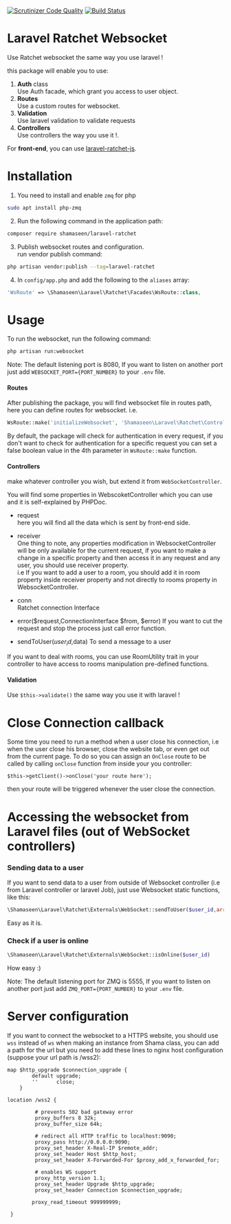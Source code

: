 [![Scrutinizer Code Quality](https://scrutinizer-ci.com/g/mshamaseen/laravel-ratchet/badges/quality-score.png?b=master)](https://scrutinizer-ci.com/g/mshamaseen/laravel-ratchet/?branch=master)
[![Build Status](https://scrutinizer-ci.com/g/mshamaseen/laravel-ratchet/badges/build.png?b=master)](https://scrutinizer-ci.com/g/mshamaseen/laravel-ratchet/build-status/master)


# Laravel Ratchet Websocket
Use Ratchet websocket the same way you use laravel !

this package will enable you to use:

1. **Auth** class \
    Use Auth facade, which grant you access to user object.
2. **Routes** \
    Use a custom routes for websocket.
3. **Validation** \
Use laravel validation to validate requests
4. **Controllers** \
Use controllers the way you use it !.

For **front-end**, you can use [laravel-ratchet-js](https://github.com/mshamaseen/laravel-ratchet-js).
# Installation

1. You need to install and enable `zmq` for php
```bash
sudo apt install php-zmq
```

2. Run the following command in the application path:
```bash
composer require shamaseen/laravel-ratchet
```

3. Publish websocket routes and configuration. \
run vendor publish command:
```bash
php artisan vendor:publish --tag=laravel-ratchet
```

4. In `config/app.php` and add the following to the `aliases` array:

```php
'WsRoute' => \Shamaseen\Laravel\Ratchet\Facades\WsRoute::class,
```

# Usage
To run the websocket, run the following command:

```bash
php artisan run:websocket
```
Note: The default listening port is 8080, If you want to listen on another port just add `WEBSOCKET_PORT={PORT_NUMBER}` to your `.env` file.

#### Routes
After publishing the package, you will find websocket file in routes path, here you can define routes for websocket.
i.e.
```php
WsRoute::make('initializeWebsocket', 'Shamaseen\Laravel\Ratchet\Controllers\InitializeController', 'index');
```

By default, the package will check for authentication in every request, if you don't want to check for authentication for a specific request you can set a false boolean value in the 4th parameter in `WsRoute::make` function.

#### Controllers
make whatever controller you wish, but extend it from `WebSocketController`.

You will find some properties in WebscoketController which you can use and it is self-explained by PHPDoc.

* request \
here you will find all the data which is sent by front-end  side.

* receiver \
One thing to note, any properties modification in WebsocketController will be only available for the current request, if you want to make a change in a specific property and then access it in any request and any user, you should use receiver property. \
i.e If you want to add a user to a room, you should add it in room property inside receiver property and not directly to rooms property in WebsocketController.

* conn \
Ratchet connection Interface

* error($request,ConnectionInterface $from, $error)
If you want to cut the request and stop the process just call error function.

* sendToUser($user_id,$data)
To send a message to a user

If you want to deal with rooms, you can use RoomUtility trait in your controller to have access to rooms manipulation pre-defined functions. 

#### Validation
Use `$this->validate()` the same way you use it with laravel !

# Close Connection callback
Some time you need to run a method when a user close his connection, i.e when the user close his browser, close the website tab, or even get out from the current page.
To do so you can assign an `OnClose` route to be called by calling `onClose` function from inside your you controller:

``
$this->getClient()->onClose('your route here');
``

then your route will be triggered whenever the user close the connection.


# Accessing the websocket from Laravel files (out of WebSocket controllers)

### Sending data to a user 
If you want to send data to a user from outside of Websocket controller (i.e from Laravel controller or laravel Job), just use Websocket static functions, like this:
```php
\Shamaseen\Laravel\Ratchet\Externals\WebSocket::sendToUser($user_id,array $data))
```

Easy as it is.

### Check if a user is online
```php
\Shamaseen\Laravel\Ratchet\Externals\WebSocket::isOnline($user_id)
```

How easy :)

Note: The default listening port for ZMQ is 5555, If you want to listen on another port just add `ZMQ_PORT={PORT_NUMBER}` to your `.env` file.

# Server configuration
If you want to connect the websocket to a HTTPS website,
 you should use `wss` instead of `ws` when making an instance from Shama class, you can add a path for the url but you need to add these lines to nginx host configuration (suppose your url path is /wss2):
```
map $http_upgrade $connection_upgrade {
        default upgrade;
        ''      close;
    }

location /wss2 {
 
         # prevents 502 bad gateway error
         proxy_buffers 8 32k;
         proxy_buffer_size 64k;
 
         # redirect all HTTP traffic to localhost:9090;
         proxy_pass http://0.0.0.0:9090;
         proxy_set_header X-Real-IP $remote_addr;
         proxy_set_header Host $http_host;
         proxy_set_header X-Forwarded-For $proxy_add_x_forwarded_for;
 
         # enables WS support
         proxy_http_version 1.1;
         proxy_set_header Upgrade $http_upgrade;
         proxy_set_header Connection $connection_upgrade;
 
        proxy_read_timeout 999999999;
 
 }
```
